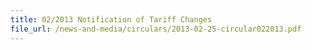 ```yaml
---
title: 02/2013 Notification of Tariff Changes
file_url: /news-and-media/circulars/2013-02-25-circular022013.pdf
---
```

